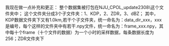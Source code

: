 我现在做一点补充和更正：
整个数据集被打包在NJU_CPOL_update2308\这个文件夹中；
这个文件夹分成3个子文件夹：1、KDP，2、ZDR，3、dBZ；
其中，KDP数据文件夹下又有1.0km,若干个子文件夹，统一命名为：data_dir_xxx，xxx是编号，每个这样的文件夹中有若干.npy文件，统一命名为：frame_xxx.npy，其中每十个frame（十个文件的数据）为一个小时的采样数据，每条数据长度为256；ZDR文件夹下

